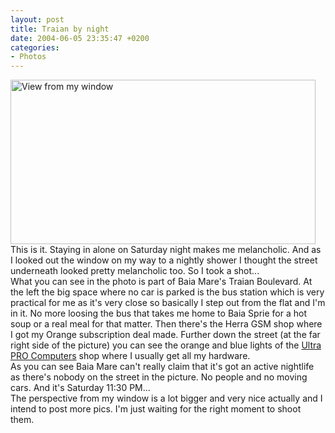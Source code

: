 ```yaml
---
layout: post
title: Traian by night
date: 2004-06-05 23:35:47 +0200
categories:
- Photos
---
```

<p><img alt="View from my window" src="http://www.rusiczki.net/blog/blogpics/view_from_my_window.jpg" width="488" height="263" border="0" class="image" /><br />
This is it. Staying in alone on Saturday night makes me melancholic. And as I looked out the window on my way to a nightly shower I thought the street underneath looked pretty melancholic too. So I took a shot...<br />
What you can see in the photo is part of Baia Mare's Traian Boulevard. At the left the big space where no car is parked is the bus station which is very practical for me as it's very close so basically I step out from the flat and I'm in it. No more loosing the bus that takes me home to Baia Sprie for a hot soup or a real meal for that matter. Then there's the Herra GSM shop where I got my Orange subscription deal made. Further down the street (at the far right side of the picture) you can see the orange and blue lights of the <a href="http://www.ultrapro.ro" title="Good prices, really awful design!">Ultra PRO Computers</a> shop where I usually get all my hardware.<br />
As you can see Baia Mare can't really claim that it's got an active nightlife as there's nobody on the street in the picture. No people and no moving cars. And it's Saturday 11:30 PM...<br />
The perspective from my window is a lot bigger and very nice actually and I intend to post more pics. I'm just waiting for the right moment to shoot them.</p>
